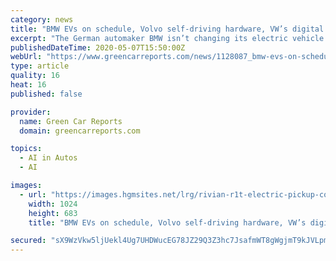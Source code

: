 ```yaml
---
category: news
title: "BMW EVs on schedule, Volvo self-driving hardware, VW’s digital design: Today’s Car News"
excerpt: "The German automaker BMW isn’t changing its electric vehicle plans in the downturn. Volvo’s second electric model could arrive with a sophisticated set of self-driving hardware. And we take a look at what the design process looked like for VW’s ID electric vehicles."
publishedDateTime: 2020-05-07T15:50:00Z
webUrl: "https://www.greencarreports.com/news/1128087_bmw-evs-on-schedule-volvo-self-driving-hardware-vw-s-digital-design-today-s-car-news"
type: article
quality: 16
heat: 16
published: false

provider:
  name: Green Car Reports
  domain: greencarreports.com

topics:
  - AI in Autos
  - AI

images:
  - url: "https://images.hgmsites.net/lrg/rivian-r1t-electric-pickup-concept_100680078_l.jpg"
    width: 1024
    height: 683
    title: "BMW EVs on schedule, Volvo self-driving hardware, VW’s digital design: Today’s Car News"

secured: "sX9WzVkw5ljUekl4Ug7UHDWucEG78JZ29Q3Z3hc7JsafmWT8gWgjmT9kJVLpmxKlQaa5ZpjhbLczIKhtK/T3DOwSfasvw9Jf9+m/Tj3K6FJzuXkrtjKXNx5/rcr+BrkL+jHVZERPHzvNgRl2Hp6ssia3qdGK7jaNc7AlMyQNRgBakvqUmJ1H3ZuQd6R/en7LTaKRdSh1j2zhewijIi4tLwxU2oPg3vmEArchGFFOQv1a8we2nIRM7+SOUeMNP3WZZ9rdjRP89JKeYe9E1bIPJ34xVkcEo216ZSz7Hhyk9HWTjH10ze0/+A45wQtOQ2hHT498q6yz7pH8FFSTzA/xwZCicmLzYbaS+J41U1wRPdEQUNGvn7I18xB8Q5A8piT0pIWAMr+CDUyywiCzdm2fKN78oDG5qCz52D2v+SNxSDZlibv2ttocuWvNgrUE6ayq/qE6O0tdY3KtI3FwUz8k/955AaZrKmFXgLjJoVfgX28=;EB6nEkRLpAhbsHpI5/B3aA=="
---
```


